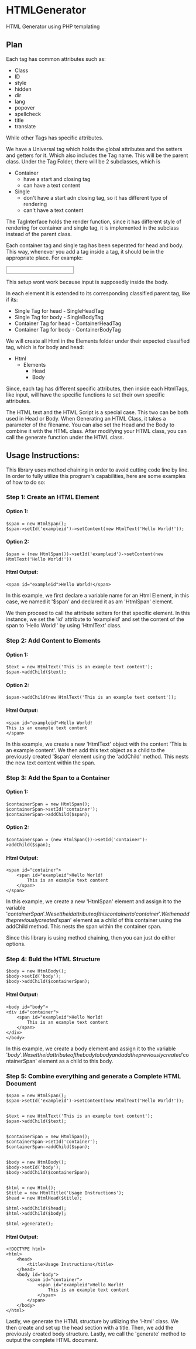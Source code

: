 # HTMLGenerator
HTML Generator using PHP templating

## Plan

Each tag has common attributes such as:
- Class
- ID
- style
- hidden
- dir
- lang
- popover 
- spellcheck
- title
- translate

While other Tags has specific attributes.

We have a Universal tag which holds the global attributes and the setters and getters for it. 
Which also includes the Tag name. This will be the parent class. 
Under the Tag Folder, there will be 2 subclasses, which is 
- Container
    - have a start and closing tag
    - can have a text content
- Single
    - don't have a start adn closing tag, so it has different type of rendering
    - can't have a text content

The TagInterface holds the render function, since it has different style of rendering for container and single tag, it is implemented in the subclass instead of the parent class.

Each container tag and single tag has been seperated for head and body.
This way, whenever you add a tag inside a tag, it should be in the appropriate place. 
For example:

<head>
    <title>Title</title>
    <input text="">
</head>

This setup wont work because input is supposedly inside the body. 

In each element it is extended to its corresponding classified parent tag, like if its: 
- Single Tag for head - SingleHeadTag
- Single Tag for body - SingleBodyTag
- Container Tag for head - ContainerHeadTag
- Container Tag for body - ContainerBodyTag

We will create all Html<Tags> in the Elements folder under their expected classified tag, which is for body and head:
- Html
    - Elements
        - Head
        - Body

Since, each tag has different specific attributes, then inside each HtmlTags, like input, will have the specific functions to set their own specific attributes.

The HTML text and the HTML Script is a special case. This two can be both used in Head or Body. 
When Generating an HTML Class, it takes a parameter of the filename. You can also set the Head and the Body to combine it with the HTML class. After modifying your HTML class, you can call the generate function under the HTML class.


## Usage Instructions:

This library uses method chaining in order to avoid cutting code line by line.
In order to fully utilize this program's capabilities, 
here are some examples of how to do so:

### Step 1: Create an HTML Element
#### Option 1:

    $span = new HtmlSpan();
    $span->setId('exampleid')->setContent(new HtmlText('Hello World!'));

#### Option 2:

    $span = (new HtmlSpan())->setId('exampleid')->setContent(new HtmlText('Hello World!'))

#### Html Output:

    <span id="exampleid">Hello World!</span>

In this example, we first declare a variable name for an Html Element, in this case, we named it '$span' and declared it as am 'HtmlSpan' element.

We then proceed to call the attribute setters for that specific element. In this instance, we set the 'id' attribute to 'exampleid' and set the content of the span to 'Hello World!' by using 'HtmlText' class.

### Step 2: Add Content to Elements
#### Option 1:

    $text = new HtmlText('This is an example text content');
    $span->addChild($text);

#### Option 2:

    $span->addChild(new HtmlText('This is an example text content'));

#### Html Output:
    
    <span id="exampleid">Hello World!
    This is an example text content
    </span>

In this example, we create a new 'HtmlText' object with the content 'This is an example content'. We then add this text object as a child to the previously created '$span' element using the 'addChild' method. This nests the new text content within the span.

### Step 3: Add the Span to a Container
#### Option 1:
    $containerSpan = new HtmlSpan();
    $containerSpan->setId('container');
    $containerSpan->addChild($span);

#### Option 2:
    $containerspan = (new HtmlSpan())->setId('container')->addChild($span);

#### Html Output:

    <span id="container">
        <span id="exampleid">Hello World!
            This is an example text content
        </span>
    </span>

In this example, we create a new 'HtmlSpan' element and assign it to the variable '$containerSpan'. We set the id attribute of this container to 'container'. We then add the previously created '$span' element as a child of this container using the addChild method. This nests the span within the container span. 

Since this library is using method chaining, then you can just do either options.

### Step 4: Buld the HTML Structure

    $body = new HtmlBody();
    $body->setId('body');
    $body->addChild($containerSpan);

#### Html Output:

    <body id="body">
    <div id="container">
        <span id="exampleid">Hello World!
            This is an example text content
        </span>
    </div>
    </body>

In this example, we create a body element and assign it to the variable '$body'. We set the id attribute of the body to body and add the previously created '$containerSpan' element as a child to this body. 

### Step 5: Combine everything and generate a Complete HTML Document

    
    $span = new HtmlSpan();
    $span->setId('exampleid')->setContent(new HtmlText('Hello World!'));


    $text = new HtmlText('This is an example text content');
    $span->addChild($text);


    $containerSpan = new HtmlSpan();
    $containerSpan->setId('container');
    $containerSpan->addChild($span);

    
    $body = new HtmlBody();
    $body->setId('body');
    $body->addChild($containerSpan);

    
    $html = new Html();
    $title = new HtmlTitle('Usage Instructions');
    $head = new HtmlHead($title);

    $html->addChild($head);
    $html->addChild($body);

    $html->generate();

#### Html Output:

    <!DOCTYPE html>
    <html>
        <head>
            <title>Usage Instructions</title>
        </head>
        <body id="body">
            <span id="container">
                <span id="exampleid">Hello World!
                    This is an example text content
                </span>
            </span>
        </body>
    </html>

Lastly, we generate the HTML structure by utilizing the 'Html' class. We then create and set up the head section with a title. Then, we add the previously created body structure. Lastly, we call the 'generate' method to output the complete HTML document.
